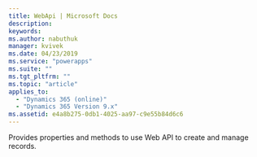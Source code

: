 ```yaml
---
title: WebApi | Microsoft Docs
description: 
keywords:
ms.author: nabuthuk
manager: kvivek
ms.date: 04/23/2019
ms.service: "powerapps"
ms.suite: ""
ms.tgt_pltfrm: ""
ms.topic: "article"
applies_to: 
  - "Dynamics 365 (online)"
  - "Dynamics 365 Version 9.x"
ms.assetid: e4a8b275-0db1-4025-aa97-c9e55b84d6c6
---
```


Provides properties and methods to use Web API to create and manage records.
